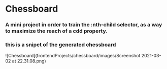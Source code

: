 # Chessboard 

### A mini project in order to train the :nth-child selector, as a way to maximize the reach of a cdd property. 
### this is a snipet of the generated chessboard

![Chessboard](frontendProjects/chessboard/images/Screenshot 2021-03-02 at 22.31.08.png)